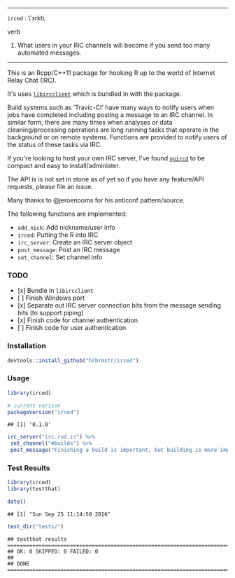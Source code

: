 
------------------------------------------------------------------------

`irced` : \\ˈɜrkt\\

verb

1.  What users in your IRC channels will become if you send too many automated messages.

------------------------------------------------------------------------

This is an Rcpp/C++11 package for hooking R up to the world of Internet Relay Chat (IRC).

It's uses [`libircclient`](http://www.ulduzsoft.com/libircclient/index.html) which is bundled in with the package.

Build systems such as 'Travic-CI' have many ways to notify users when jobs have completed including posting a message to an IRC channel. In similar form, there are many times when analyses or data cleaning/processing operations are long running tasks that operate in the background or on remote systems. Functions are provided to notify users of the status of these tasks via IRC.

If you're looking to host your own IRC server, I've found [`ngircd`](https://ngircd.barton.de) to be compact and easy to install/administer.

The API is is not set in stone as of yet so if you have any feature/API requests, please file an issue.

Many thanks to @jeroenooms for his anticonf pattern/source.

The following functions are implemented:

-   `add_nick`: Add nickname/user info
-   `irced`: Putting the R into IRC
-   `irc_server`: Create an IRC server object
-   `post_message`: Post an IRC message
-   `set_channel`: Set channel info

### TODO

-   \[x\] Bundle in `libircclient`
-   \[ \] Finish Windows port
-   \[x\] Separate out IRC server connection bits from the message sending bits (to support piping)
-   \[x\] Finish code for channel authentication
-   \[ \] Finish code for user authentication

### Installation

``` r
devtools::install_github("hrbrmstr/irced")
```

### Usage

``` r
library(irced)

# current verison
packageVersion("irced")
```

    ## [1] '0.1.0'

``` r
irc_server("irc.rud.is") %>% 
 set_channel("#builds") %>% 
 post_message("Finishing a build is important, but building is more important.")
```

### Test Results

``` r
library(irced)
library(testthat)

date()
```

    ## [1] "Sun Sep 25 11:14:50 2016"

``` r
test_dir("tests/")
```

    ## testthat results ========================================================================================================
    ## OK: 0 SKIPPED: 0 FAILED: 0
    ## 
    ## DONE ===================================================================================================================
